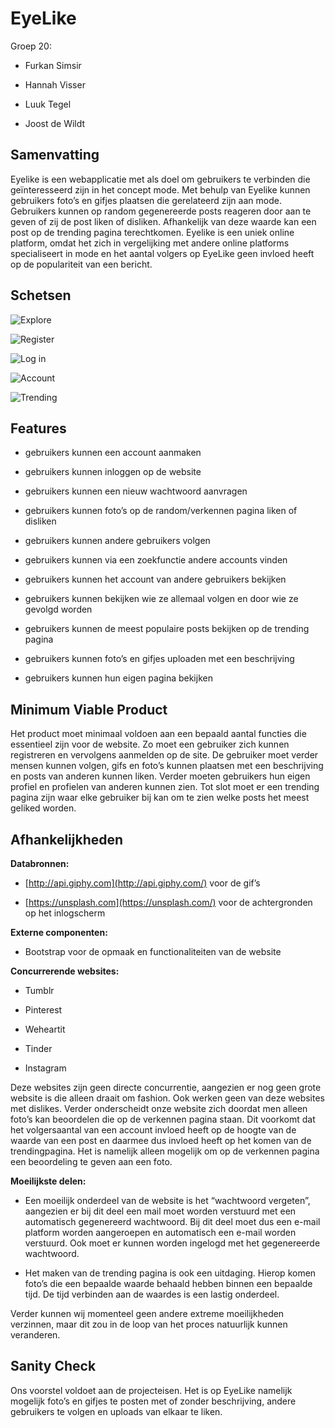 # EyeLike

Groep 20:

- Furkan Simsir

- Hannah Visser

- Luuk Tegel

- Joost de Wildt

## Samenvatting

Eyelike is een webapplicatie met als doel om gebruikers te verbinden die geïnteresseerd zijn in het concept mode. Met behulp van Eyelike kunnen gebruikers foto’s en gifjes plaatsen die gerelateerd zijn aan mode. Gebruikers kunnen op random gegenereerde posts reageren door aan te geven of zij de post liken of disliken. Afhankelijk van deze waarde kan een post op de trending pagina terechtkomen. Eyelike is een uniek online platform, omdat het zich in vergelijking met andere online platforms specialiseert in mode en het aantal volgers op EyeLike geen invloed heeft op de populariteit van een bericht.

  
  

## Schetsen
![Explore](https://imgur.com/9t9uvkV.png)

![Register](https://i.imgur.com/gZr1M9Q.png)

![Log in](https://i.imgur.com/f85dBo9.jpg)

![Account](https://imgur.com/yDGV8s5.png)

![Trending](https://i.imgur.com/dUzkjZB.jpg)


## Features

  


- gebruikers kunnen een account aanmaken

- gebruikers kunnen inloggen op de website

- gebruikers kunnen een nieuw wachtwoord aanvragen

- gebruikers kunnen foto’s op de random/verkennen pagina liken of disliken

- gebruikers kunnen andere gebruikers volgen

- gebruikers kunnen via een zoekfunctie andere accounts vinden

- gebruikers kunnen het account van andere gebruikers bekijken

- gebruikers kunnen bekijken wie ze allemaal volgen en door wie ze gevolgd worden

- gebruikers kunnen de meest populaire posts bekijken op de trending pagina

- gebruikers kunnen foto’s en gifjes uploaden met een beschrijving

- gebruikers kunnen hun eigen pagina bekijken

  

## Minimum Viable Product

  

Het product moet minimaal voldoen aan een bepaald aantal functies die essentieel zijn voor de website. Zo moet een gebruiker zich kunnen registreren en vervolgens aanmelden op de site. De gebruiker moet verder mensen kunnen volgen, gifs en foto’s kunnen plaatsen met een beschrijving en posts van anderen kunnen liken. Verder moeten gebruikers hun eigen profiel en profielen van anderen kunnen zien. Tot slot moet er een trending pagina zijn waar elke gebruiker bij kan om te zien welke posts het meest geliked worden.

  

## Afhankelijkheden

  
  

**Databronnen:**

  

-  [http://api.giphy.com](http://api.giphy.com/) voor de gif’s

-  [https://unsplash.com](https://unsplash.com/) voor de achtergronden op het inlogscherm

  

  

**Externe componenten:**

  

- Bootstrap voor de opmaak en functionaliteiten van de website

  

  

**Concurrerende websites:**

  

- Tumblr

- Pinterest

- Weheartit

- Tinder

- Instagram

  

Deze websites zijn geen directe concurrentie, aangezien er nog geen grote website is die alleen draait om fashion. Ook werken geen van deze websites met dislikes. Verder onderscheidt onze website zich doordat men alleen foto’s kan beoordelen die op de verkennen pagina staan. Dit voorkomt dat het volgersaantal van een account invloed heeft op de hoogte van de waarde van een post en daarmee dus invloed heeft op het komen van de trendingpagina. Het is namelijk alleen mogelijk om op de verkennen pagina een beoordeling te geven aan een foto.

  

  

**Moeilijkste delen:**

  

- Een moeilijk onderdeel van de website is het “wachtwoord vergeten”, aangezien er bij dit deel een mail moet worden verstuurd met een automatisch gegenereerd wachtwoord. Bij dit deel moet dus een e-mail platform worden aangeroepen en automatisch een e-mail worden verstuurd. Ook moet er kunnen worden ingelogd met het gegenereerde wachtwoord.

- Het maken van de trending pagina is ook een uitdaging. Hierop komen foto’s die een bepaalde waarde behaald hebben binnen een bepaalde tijd. De tijd verbinden aan de waardes is een lastig onderdeel.

  

Verder kunnen wij momenteel geen andere extreme moeilijkheden verzinnen, maar dit zou in de loop van het proces natuurlijk kunnen veranderen.

  

## Sanity Check

  

Ons voorstel voldoet aan de projecteisen. Het is op EyeLike namelijk mogelijk foto’s en gifjes te posten met of zonder beschrijving, andere gebruikers te volgen en uploads van elkaar te liken.


